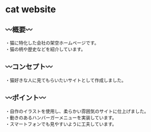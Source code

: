 # cat website

## 〰︎概要〰︎<br>
・猫に特化した会社の架空ホームページです。<br>
・猫の柄や歴史などを紹介しています。<br>

## 〰︎コンセプト〰︎<br>
・猫好きな人に見てもらいたいサイトとして作成しました。<br>

## 〰︎ポイント〰︎<br>
・自作のイラストを使用し、柔らかい雰囲気のサイトに仕上げました。<br>
・動きのあるハンバーガーメニューを実装しています。<br>
・スマートフォンでも見やすいように工夫しています。
